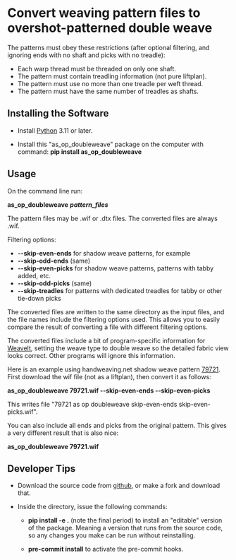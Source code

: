 # Convert weaving pattern files to overshot-patterned double weave

The patterns must obey these restrictions (after optional filtering, and ignoring ends with no shaft and picks with no treadle):

* Each warp thread must be threaded on only one shaft.
* The pattern must contain treadling information (not pure liftplan).
* The pattern must use no more than one treadle per weft thread.
* The pattern must have the same number of treadles as shafts.

## Installing the Software

* Install [Python](https://www.python.org/downloads/) 3.11 or later.

* Install this "as_op_doubleweave" package on the computer with command: **pip install as_op_doubleweave**

## Usage

On the command line run:

  **as_op_doubleweave** ***pattern_files***

The pattern files may be .wif or .dtx files. The converted files are always .wif.

Filtering options:

  * **--skip-even-ends**  for shadow weave patterns, for example
  * **--skip-odd-ends**  (same)
  * **--skip-even-picks**  for shadow weave patterns, patterns with tabby added, etc.
  * **--skip-odd-picks**  (same)
  * **--skip-treadles** for patterns with dedicated treadles for tabby or other tie-down picks

The converted files are written to the same directory as the input files, and the file names include the filtering options used. This allows you to easily compare the result of converting a file with different filtering options.

The converted files include a bit of program-specific information for [WeaveIt](https://weaveit.com), setting the weave type to double weave so the detailed fabric view looks correct. Other programs will ignore this information.

Here is an example using handweaving.net shadow weave pattern [79721](https://www.handweaving.net/draft-detail/79721/stars-and-diamonds-reena-meijer-drees-2004-2022). First download the wif file (not as a liftplan), then convert it as follows:

  **as_op_doubleweave 79721.wif --skip-even-ends --skip-even-picks**

This writes file "79721 as op doubleweave skip-even-ends skip-even-picks.wif".

You can also include all ends and picks from the original pattern. This gives a very different result that is also nice:

  **as_op_doubleweave 79721.wif**

## Developer Tips

* Download the source code from [github](https://github.com/r-owen/as_op_doubleweave.git),
  or make a fork and download that.

* Inside the directory, issue the following commands:

    * **pip install -e .** (note the final period) to install an "editable" version of the package.
      Meaning a version that runs from the source code, so any changes you make can be run without reinstalling.

    * **pre-commit install** to activate the pre-commit hooks.
